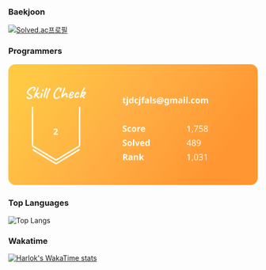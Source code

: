 ### Baekjoon
<p><a href="https://solved.ac/zeus2141">
<img src="http://mazassumnida.wtf/api/v2/generate_badge?boj=zeus2141" alt="Solved.ac프로필">
</a></p>

### Programmers
![Programmers](https://raw.githubusercontent.com/Churnobyl/PROGRAMMERS-BADGE/master/static/result.svg)

### Top Languages
![Top Langs](https://github-readme-stats.vercel.app/api/top-langs/?username=Churnobyl&layout=compact)

### Wakatime
[![Harlok's WakaTime stats](https://github-readme-stats.vercel.app/api/wakatime?username=@Churnobyl&layout=compact)](https://github.com/anuraghazra/github-readme-stats)

